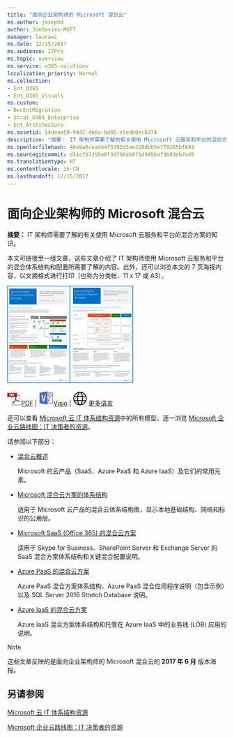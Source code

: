 ```yaml
---
title: "面向企业架构师的 Microsoft 混合云"
ms.author: josephd
author: JoeDavies-MSFT
manager: laurawi
ms.date: 12/15/2017
ms.audience: ITPro
ms.topic: overview
ms.service: o365-solutions
localization_priority: Normal
ms.collection:
- Ent_O365
- Ent_O365_Visuals
ms.custom:
- DecEntMigration
- Strat_O365_Enterprise
- Ent_Architecture
ms.assetid: 54deae50-9442-4b6a-bd86-e5edb0ec6d74
description: "摘要： IT 架构师需要了解的有关使用 Microsoft 云服务和平台的混合方案的知识。"
ms.openlocfilehash: 46e9a6cead44f5392d3ae228dbb5e7f9285bf891
ms.sourcegitcommit: d31cf57295e8f3d798ab971d405baf3bd3eb7a45
ms.translationtype: HT
ms.contentlocale: zh-CN
ms.lasthandoff: 12/15/2017
---
```

# <a name="microsoft-hybrid-cloud-for-enterprise-architects"></a>面向企业架构师的 Microsoft 混合云

 **摘要：** IT 架构师需要了解的有关使用 Microsoft 云服务和平台的混合方案的知识。
  
本文可链接至一组文章，这些文章介绍了 IT 架构师使用 Microsoft 云服务和平台的混合体系结构和配置所需要了解的内容。此外，还可以浏览本文的 7 页海报内容，以文摘格式进行打印（也称为分类帐、11 x 17 或 A3）。
  
[![模型缩略图：Microsoft 混合云](images/Hybrid_Poster/Hybrid_Cloud_Thumbnail.png)](https://www.microsoft.com/download/details.aspx?id=54424
)
  
![PDF 文件](images/Common_Images/PDFIcon.png)[PDF](https://go.microsoft.com/fwlink/p/?linkid=842082) | ![Visio 文件](images/Common_Images/VisioIcon.png)[Visio](https://go.microsoft.com/fwlink/p/?linkid=842083) | ![参阅包含其他语言版本的页面](images/Common_Images/GlobeIcon.png)
[更多语言](https://www.microsoft.com/download/details.aspx?id=54424)
  
还可以查看 [Microsoft 云 IT 体系结构资源](microsoft-cloud-it-architecture-resources.md)中的所有模型，逐一浏览 [Microsoft 企业云路线图：IT 决策者的资源]((https://aka.ms/cloudarchitecture))。
  
请参阅以下部分：
  
- [混合云概述](hybrid-cloud-overview.md)
    
    Microsoft 的云产品（SaaS、Azure PaaS 和 Azure IaaS）及它们的常用元素。
    
- [Microsoft 混合云方案的体系结构](architecture-of-microsoft-hybrid-cloud-scenarios.md)
    
    适用于 Microsoft 云产品的混合云体系结构图，显示本地基础结构、网络和标识的公用层。
    
- [Microsoft SaaS (Office 365) 的混合云方案](hybrid-cloud-scenarios-for-microsoft-saas-office-365.md)
    
    适用于 Skype for Business、SharePoint Server 和 Exchange Server 的 SaaS 混合方案体系结构和关键混合配置说明。
    
- [Azure PaaS 的混合云方案](hybrid-cloud-scenarios-for-azure-paas.md)
    
    Azure PaaS 混合方案体系结构、Azure PaaS 混合应用程序说明（包含示例）以及 SQL Server 2016 Stretch Database 说明。
    
- [Azure IaaS 的混合云方案](hybrid-cloud-scenarios-for-azure-iaas.md)
    
    Azure IaaS 混合方案体系结构和托管在 Azure IaaS 中的业务线 (LOB) 应用的说明。
    
> [!NOTE]
> 这些文章反映的是面向企业架构师的 Microsoft 混合云的 **2017 年 6 月** 版本海报。
  
## <a name="see-also"></a>另请参阅

[Microsoft 云 IT 体系结构资源](microsoft-cloud-it-architecture-resources.md)

[Microsoft 企业云路线图：IT 决策者的资源]((https://sway.com/FJ2xsyWtkJc2taRD))



